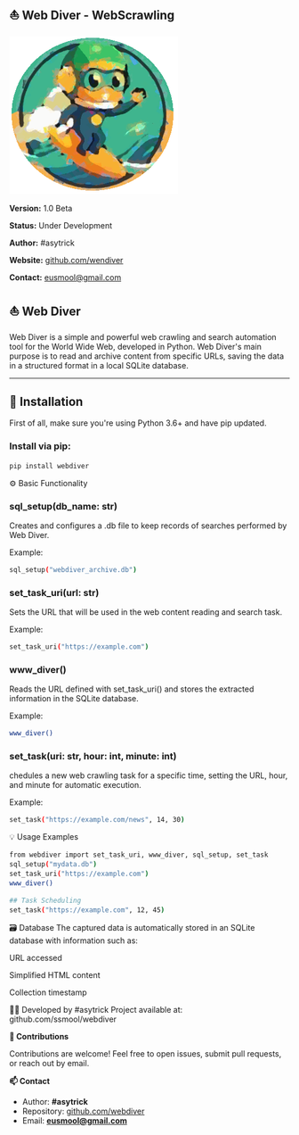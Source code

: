 ## ⛵ Web Diver - WebScrawling
![Python Webdiver Webscrawling Logo](./assets/webdivervas.gif)

**Version:** 1.0 Beta

**Status:** Under Development  

**Author:** #asytrick

**Website:** [github.com/wendiver](https://github.com/ssmool/webdiver)  

**Contact:** eusmool@gmail.com  

## ⛵ Web Diver

Web Diver is a simple and powerful web crawling and search automation tool for the World Wide Web, developed in Python. Web Diver's main purpose is to read and archive content from specific URLs, saving the data in a structured format in a local SQLite database.

---

## 🚀 Installation

First of all, make sure you're using Python 3.6+ and have pip updated.

### Install via pip:
```bash
pip install webdiver
```

⚙️ Basic Functionality

### sql_setup(db_name: str)
Creates and configures a .db file to keep records of searches performed by Web Diver.

Example:

```bash
sql_setup("webdiver_archive.db")
```

### set_task_uri(url: str)
Sets the URL that will be used in the web content reading and search task.

Example:

```bash
set_task_uri("https://example.com")
```

### www_diver()
Reads the URL defined with set_task_uri() and stores the extracted information in the SQLite database.

Example:

```bash
www_diver()
```

### set_task(uri: str, hour: int, minute: int)

chedules a new web crawling task for a specific time, setting the URL, hour, and minute for automatic execution.

Example:

```bash
set_task("https://example.com/news", 14, 30)
```

💡 Usage Examples

```bash
from webdiver import set_task_uri, www_diver, sql_setup, set_task
sql_setup("mydata.db")
set_task_uri("https://example.com")
www_diver()
```

```bash
## Task Scheduling
set_task("https://example.com", 12, 45)
```

🗃️ Database
The captured data is automatically stored in an SQLite database with information such as:

URL accessed

Simplified HTML content

Collection timestamp

👨‍💻 Developed by
#asytrick
Project available at: github.com/ssmool/webdiver

**🤝 Contributions**

Contributions are welcome! Feel free to open issues, submit pull requests, or reach out by email.

**📫 Contact**

- Author: **#asytrick**  
- Repository: [github.com/webdiver](https://github.com/ssmool/webdiver)  
- Email: **eusmool@gmail.com**
